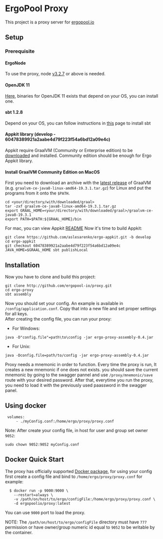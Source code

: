 # ErgoPool Proxy
This project is a proxy server for [ergopool.io](https://ergopool.io)
## Setup
### Prerequisite
#### ErgoNode
To use the proxy, node [v3.2.7](https://github.com/ergoplatform/ergo/releases/tag/v3.2.7) or above is needed.
#### OpenJDK 11
[Here](https://jdk.java.net/java-se-ri/11), binaries for OpenJDK 11 exists that depend on your OS, you can install one.
#### sbt 1.2.8
Depend on your OS, you can follow instructions in [this](https://www.scala-sbt.org/1.0/docs/Setup.html) page to install sbt
#### Appkit library (develop - 60478389921a2aabe4d79f223f54a6bd12a09e4c)
Appkit require GraalVM (Community or Enterprise edition) to be
[downloaded](https://www.graalvm.org/downloads/) and installed. Community
edition should be enough for Ergo Appkit library.

#### Install GraalVM Community Edition on MacOS

First you need to download an archive with the [latest
release](https://github.com/oracle/graal/releases) of GraalVM (e.g.
`graalvm-ce-java8-linux-amd64-19.3.1.tar.gz`) for Linux and put the programs from it
onto the `$PATH`.

```shell script
cd <your/directory/with/downloaded/graal>
tar -zxf graalvm-ce-java8-linux-amd64-19.3.1.tar.gz
export GRAAL_HOME=<your/directory/with/downloaded/graal>/graalvm-ce-java8-19.3.1
export PATH=$PATH:${GRAAL_HOME}/bin
```
For mac, you can view Appkit [README](https://github.com/aslesarenko/ergo-appkit/tree/60478389921a2aabe4d79f223f54a6bd12a09e4c)
Now it's time to build Appkit:
```shell script
git clone https://github.com/aslesarenko/ergo-appkit.git -b develop
cd ergo-appkit
git checkout 60478389921a2aabe4d79f223f54a6bd12a09e4c
JAVA_HOME=$GRAAL_HOME sbt publishLocal
```
## Installation
Now you have to clone and build this project:
```shell script
git clone http://github.com/ergopool-io/proxy.git
cd ergo-proxy
sbt assembly
```
Now you should set your config. An example is available in `/config/application.conf`.
Copy that into a new file and set proper settings for all keys.  
After creating the config file, you can run your proxy:  
* For Windows:
```shell script
java -D"config.file"=path\to\config -jar ergo-proxy-assembly-0.4.jar
```
* For Unix:
```shell script
java -Dconfig.file=path/to/config -jar ergo-proxy-assembly-0.4.jar
```
Proxy needs a mnemonic in order to function. Every time the proxy is run, It creates a new mnemonic if one does not exists. you should save the current mnemonic by going to the swagger pannel and use `/proxy/mnemonic/save` route with your desired password. After that, everytime you run the proxy, you need to load it with the previously used paassword in the swagger panel.

## Using docker

```
 volumes:
     - ./myConfig.conf:/home/ergo/proxy/proxy.conf
```

Note: After create your config file, in host for user and group set owner `9052`:
```
sudo chown 9052:9052 myConfig.conf
```

## Docker Quick Start
  The proxy has officially supported [Docker package](https://hub.docker.com/r/ergopoolio/proxy), for using your config first create a config file and bind to `/home/ergo/proxy/proxy.conf` for example:
  
  ```shell
    $ docker run -p 9000:9000 \
      --restart=always \
      -v /path/on/host/to/ergo/configFile:/home/ergo/proxy/proxy.conf \
      -d ergopoolio/proxy:latest 
  ```

You can use `9000` port to load the proxy.
  
  NOTE: The `/path/on/host/to/ergo/configFile` directory must have `777` permission or have owner/group numeric id equal to `9052` to be writable by the container.
